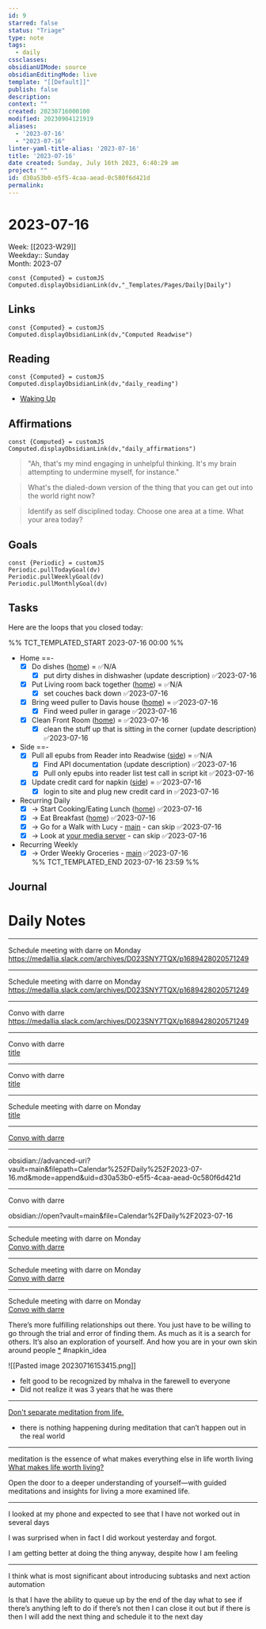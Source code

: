```yaml
---
id: 9
starred: false
status: "Triage"
type: note
tags:
  - daily
cssclasses: 
obsidianUIMode: source
obsidianEditingMode: live
template: "[[Default]]"
publish: false
description: 
context: ""
created: 20230716000100
modified: 20230904121919
aliases:
  - '2023-07-16'
  - "2023-07-16"
linter-yaml-title-alias: '2023-07-16'
title: '2023-07-16'
date created: Sunday, July 16th 2023, 6:40:29 am
project: ""
id: d30a53b0-e5f5-4caa-aead-0c580f6d421d
permalink: 
---
```


# 2023-07-16

Week: [[2023-W29]]  
Weekday:: Sunday  
Month: 2023-07

```dataviewjs
const {Computed} = customJS
Computed.displayObsidianLink(dv,"_Templates/Pages/Daily|Daily")
```

## Links

```dataviewjs
const {Computed} = customJS
Computed.displayObsidianLink(dv,"Computed Readwise")
```

## Reading

```dataviewjs
const {Computed} = customJS
Computed.displayObsidianLink(dv,"daily_reading")
```
- [Waking Up]( https://read.readwise.io/read/01gjr2j724698ts9z7mbyxz63z)


## Affirmations

```dataviewjs
const {Computed} = customJS
Computed.displayObsidianLink(dv,"daily_affirmations")
```

> "Ah, that's my mind engaging in unhelpful thinking. It's my brain attempting to undermine myself, for instance."

> What's the dialed-down version of the thing that you can get out into the world right now?

> Identify as self disciplined today. Choose one area at a time. What your area today?

## Goals

```dataviewjs
const {Periodic} = customJS
Periodic.pullTodayGoal(dv)
Periodic.pullWeeklyGoal(dv)
Periodic.pullMonthlyGoal(dv)
```

## Tasks

Here are the loops that you closed today:

%% TCT_TEMPLATED_START 2023-07-16 00:00 %%
- Home ==-
    - [x] Do dishes ([home](drafts://x-callback-url/runAction?text=a577f0e2-5dd8-4cfc-b852-c2c1fe6c29d7,7054497183&action=Write%20to%20Obsidian%20File)) = ✅N/A
        - [x] put dirty dishes in dishwasher (update description) ✅2023-07-16
    - [x] Put Living room back together ([home](drafts://x-callback-url/runAction?text=f183139f-77f5-4f08-a582-39ec5f50ac8e,7041789076&action=Write%20to%20Obsidian%20File)) = ✅N/A
        - [x] set couches back down ✅2023-07-16
    - [x] Bring weed puller to Davis house ([home](drafts://x-callback-url/runAction?text=47be37b7-68b9-40b8-868f-8c7ff3d2c859,7042024355&action=Write%20to%20Obsidian%20File)) = ✅2023-07-16
        - [x] Find weed puller in garage ✅2023-07-16
    - [x] Clean Front Room ([home](drafts://x-callback-url/runAction?text=8cef6f40-e3ce-4d04-bf3e-bdbe8d36ebdb,7054480237&action=Write%20to%20Obsidian%20File)) = ✅2023-07-16
        - [x] clean the stuff up that is sitting in the corner (update description) ✅2023-07-16
- Side ==-
    - [x] Pull all epubs from Reader into Readwise ([side](drafts://x-callback-url/runAction?text=748ea9ca-e62e-4ae4-bda7-e3832e8ecd42,7053427874&action=Write%20to%20Obsidian%20File)) = ✅N/A
        - [x] Find API documentation (update description) ✅2023-07-16
        - [x] Pull only epubs into reader list test call in script kit ✅2023-07-16
    - [x] Update credit card for napkin ([side](drafts://x-callback-url/runAction?text=16a8df1e-7053-464e-8de4-2418f4bc43a3,7044705546&action=Write%20to%20Obsidian%20File)) = ✅2023-07-16
        - [x] login to site and plug new credit card in ✅2023-07-16
- Recurring Daily
    - [x] -> Start Cooking/Eating Lunch ([home](drafts://x-callback-url/runAction?text=ac02f983-1032-42eb-903a-a8f40335c470,7046905460&action=Write%20to%20Obsidian%20File)) ✅2023-07-16
    - [x] -> Eat Breakfast ([home](drafts://x-callback-url/runAction?text=4d108cdb-1ee2-4c47-ba13-07b3979213d8,6972920028&action=Write%20to%20Obsidian%20File)) ✅2023-07-16
    - [x] -> Go for a Walk with Lucy - [main](drafts://x-callback-url/runAction?text=76a53207-9fd6-4448-bcfc-c318c4733c29,6823693564&action=Write%20to%20Obsidian%20File) - can skip ✅2023-07-16
    - [x] -> Look at [your media server](http://192.168.1.240:9092/) - can skip ✅2023-07-16
- Recurring Weekly
    - [x] -> Order Weekly Groceries - [main](drafts://x-callback-url/runAction?text=090f2887-d87b-422c-9e91-adf42f0bd694,6855668113&action=Write%20to%20Obsidian%20File) ✅2023-07-16  
%% TCT_TEMPLATED_END 2023-07-16 23:59 %%

## Journal



# Daily Notes


---

Schedule meeting with darre on Monday  
<https://medallia.slack.com/archives/D023SNY7TQX/p1689428020571249>

---

Schedule meeting with darre on Monday  
<https://medallia.slack.com/archives/D023SNY7TQX/p1689428020571249>

---

Convo with darre  
<https://medallia.slack.com/archives/D023SNY7TQX/p1689428020571249>

---

Convo with darre  
[title](https://medallia.slack.com/archives/D023SNY7TQX/p1689428020571249)

---

Convo with darre  
[title](https://medallia.slack.com/archives/D023SNY7TQX/p1689428020571249)

---

Schedule meeting with darre on Monday  
[title](https://medallia.slack.com/archives/D023SNY7TQX/p1689428020571249)

---

[Convo with darre](https://medallia.slack.com/archives/D023SNY7TQX/p1689428020571249)

---

obsidian://advanced-uri?vault=main&filepath=Calendar%252FDaily%252F2023-07-16.md&mode=append&uid=d30a53b0-e5f5-4caa-aead-0c580f6d421d

---

Convo with darre

obsidian://open?vault=main&file=Calendar%2FDaily%2F2023-07-16

---

Schedule meeting with darre on Monday  
[Convo with darre](https://medallia.slack.com/archives/D023SNY7TQX/p1689428020571249)



---

Schedule meeting with darre on Monday  
[Convo with darre](https://medallia.slack.com/archives/D023SNY7TQX/p1689428020571249)


---

Schedule meeting with darre on Monday  
[Convo with darre](https://medallia.slack.com/archives/D023SNY7TQX/p1689428020571249)



There’s more fulfilling relationships out there. You just have to be willing to go through the trial and error of finding them. As much as it is a search for others. It’s also an exploration of yourself. And how you are in your own skin around people [*](https://app.napkin.one/t/NNALSfC4tp44YFh07lbI) #napkin_idea


![[Pasted image 20230716153415.png]]
- felt good to be recognized by mhalva in the farewell to everyone
- Did not realize it was 3 years that he was there

---

[Don't separate meditation from life.](https://dynamic.wakingup.com/moment/MO93840?share_id=D63C080C&code=SC95E37F0)
- there is nothing happening during meditation that can’t happen out in the real world

---

meditation is the essence of what makes everything else in life worth living  
 [What makes life worth living?](https://dynamic.wakingup.com/moment/MO842D5?share_id=395EDA44&code=SC95E37F0)

Open the door to a deeper understanding of yourself—with guided meditations and insights for living a more examined life.



---

I looked at my phone and expected to see that I have not worked out in several days

I was surprised when in fact I did workout yesterday and forgot.

I am getting better at doing the thing anyway, despite how I am feeling




---

I think what is most significant about introducing subtasks and next action automation

Is that I have the ability to queue up by the end of the day what to see if there’s anything left to do if there’s not then I can close it out but if there is then I will add the next thing and schedule it to the next day
